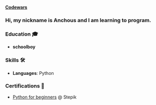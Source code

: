 [**Codewars**](https://www.codewars.com/users/Anchous)

### Hi, my nickname is Anchous and I am learning to program.


### Education 🎓
- **schoolboy**

### Skills 🛠️
- **Languages**:        Python


### Certifications 📜
- [Python for beginners](https://stepik.org/course/58852/syllabus) @ Stepik

